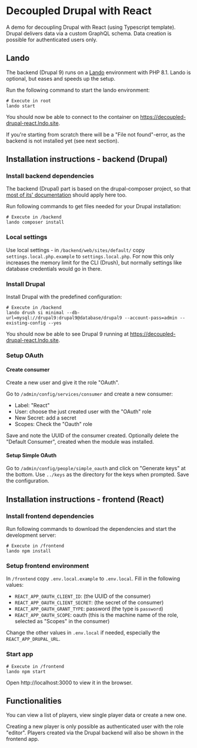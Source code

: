 # Decoupled Drupal with React

A demo for decoupling Drupal with React (using Typescript template). Drupal delivers data via a custom GraphQL schema.
Data creation is possible for authenticated users only.

## Lando

The backend (Drupal 9) runs on a [Lando](https://docs.lando.dev/config/drupal9.html) environment with PHP 8.1. Lando is
optional, but eases and speeds up the setup.

Run the following command to start the lando environment:

```shell
# Execute in root
lando start
```

You should now be able to connect to the container on https://decoupled-drupal-react.lndo.site.

If you're starting from scratch there will be a "File not found"-error, as the backend is not installed yet (see next
section).

## Installation instructions - backend (Drupal)

### Install backend dependencies

The backend (Drupal) part is based on the drupal-composer project, so that
[most of its' documentation](https://github.com/drupal-composer/drupal-project) should apply here too.

Run following commands to get files needed for your Drupal installation:

```shell
# Execute in /backend
lando composer install
```

### Local settings

Use local settings - in `/backend/web/sites/default/` copy `settings.local.php.example` to `settings.local.php`. For
now this only increases the memory limit for the CLI (Drush), but normally settings like database credentials would go
in there.

### Install Drupal

Install Drupal with the predefined configuration:

```shell
# Execute in /backend
lando drush si minimal --db-url=mysql://drupal9:drupal9@database/drupal9 --account-pass=admin --existing-config --yes
```

You should now be able to see Drupal 9 running at https://decoupled-drupal-react.lndo.site.

### Setup OAuth

#### Create consumer

Create a new user and give it the role "OAuth".

Go to `/admin/config/services/consumer` and create a new consumer:

* Label: "React"
* User: choose the just created user with the "OAuth" role
* New Secret: add a secret
* Scopes: Check the "Oauth" role

Save and note the UUID of the consumer created. Optionally delete the "Default Consumer", created when the module was
installed.

#### Setup Simple OAuth

Go to `/admin/config/people/simple_oauth` and click on "Generate keys" at the bottom. Use `../keys` as the directory for
the keys when prompted. Save the configuration.

## Installation instructions - frontend (React)

### Install frontend dependencies

Run following commands to download the dependencies and start the development server:

```shell
# Execute in /frontend
lando npm install
```

### Setup frontend environment

In `/frontend` copy `.env.local.example` to `.env.local`. Fill in the following values:

* `REACT_APP_OAUTH_CLIENT_ID`: (the UUID of the consumer)
* `REACT_APP_OAUTH_CLIENT_SECRET`: (the secret of the consumer)
* `REACT_APP_OAUTH_GRANT_TYPE`: password (the type is `password`)
* `REACT_APP_OAUTH_SCOPE`: oauth (this is the machine name of the role, selected as "Scopes" in the consumer)

Change the other values in `.env.local` if needed, especially the `REACT_APP_DRUPAL_URL`.

### Start app

```shell
# Execute in /frontend
lando npm start
```

Open http://localhost:3000 to view it in the browser.

## Functionalities

You can view a list of players, view single player data or create a new one.

Creating a new player is only possible as authenticated user with the role "editor". Players created via the Drupal
backend will also be shown in the frontend app.

